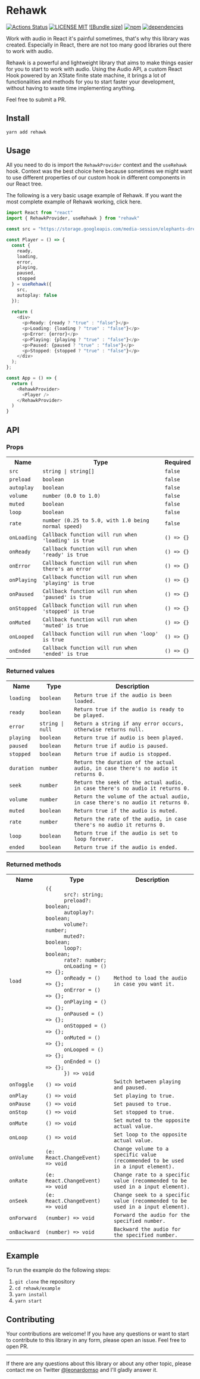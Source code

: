 # Rehawk

[![Actions Status](https://github.com/leonardomso/rehawk/workflows/CI/badge.svg)](https://github.com/leonardomso/rehawk/actions)
[![LICENSE MIT](https://img.shields.io/badge/license-MIT-brightgreen.svg)](https://github.com/leonardomso/rehawk)
[![Bundle size]](https://img.badgesize.io/https://www.unpkg.com/rehawk/dist/rehawk.esm.js.svg)
[![npm](https://img.shields.io/npm/v/rehawk.svg)](https://npmjs.org/package/rehawk)
[![dependencies](https://david-dm.org/leonardomso/rehawk.svg)](https://david-dm.org/leonardomso/rehawk)

Work with audio in React it's painful sometimes, that's why this library was created. Especially in React, there are not too many good libraries out there to work with audio.

Rehawk is a powerful and lightweight library that aims to make things easier for you to start to work with audio. Using the Audio API, a custom React Hook powered by an XState finite state machine, it brings a lot of functionalities and methods for you to start faster your development, without having to waste time implementing anything.

Feel free to submit a PR.

## Install

```bash
yarn add rehawk
```

## Usage

All you need to do is import the `RehawkProvider` context and the `useRehawk` hook. Context was the best choice here because sometimes we might want to use different properties of our custom hook in different components in our React tree.

The following is a very basic usage example of Rehawk. If you want the most complete example of Rehawk working, click here.

```typescript
import React from "react"
import { RehawkProvider, useRehawk } from "rehawk"

const src = "https://storage.googleapis.com/media-session/elephants-dream/the-wires.mp3";

const Player = () => {
  const {
    ready,
    loading,
    error,
    playing,
    paused,
    stopped
  } = useRehawk({
    src,
    autoplay: false
  });
	
  return (
    <div>
      <p>Ready: {ready ? "true" : "false"}</p>
      <p>Loading: {loading ? "true" : "false"}</p>
      <p>Error: {error}</p>
      <p>Playing: {playing ? "true" : "false"}</p>
      <p>Paused: {paused ? "true" : "false"}</p>
      <p>Stopped: {stopped ? "true" : "false"}</p>
    </div>
  );
};

const App = () => {
  return (
    <RehawkProvider>
      <Player />
    </RehawkProvider>
  )
}
```

## API

### Props

<table>
  <tr>
    <th>Name</th>
    <th>Type</th>
    <th>Required</th>
  </tr>
  <tr>
    <td><code>src</code></td>
    <td><code>string | string[]</code></td>
    <td><code>false</code></td>
  </tr>
  <tr>
    <td><code>preload</code></td>
    <td><code>boolean</code></td>
    <td><code>false</code></td>
  </tr>
    <tr>
    <td><code>autoplay</code></td>
    <td><code>boolean</code></td>
    <td><code>false</code></td>
  </tr>
   <tr>
    <td><code>volume</code></td>
    <td><code>number (0.0 to 1.0)</code></td>
    <td><code>false</code></td>
  </tr>
  </tr>
    <tr>
    <td><code>muted</code></td>
    <td><code>boolean</code></td>
    <td><code>false</code></td>
  </tr>
  </tr>
    <tr>
    <td><code>loop</code></td>
    <td><code>boolean</code></td>
    <td><code>false</code></td>
  </tr>
  <tr>
    <td><code>rate</code></td>
    <td><code>number (0.25 to 5.0, with 1.0 being normal speed)</code></td>
    <td><code>false</code></td>
  </tr>
  <tr>
    <td><code>onLoading</code></td>
    <td><code>Callback function will run when 'loading' is true</code></td>
    <td><code>() => {}</code></td>
  </tr>
  <tr>
    <td><code>onReady</code></td>
    <td><code>Callback function will run when 'ready' is true</code></td>
    <td><code>() => {}</code></td>
  </tr>
  <tr>
    <td><code>onError</code></td>
    <td><code>Callback function will run when there's an error</code></td>
    <td><code>() => {}</code></td>
  </tr>
  <tr>
    <td><code>onPlaying</code></td>
    <td><code>Callback function will run when 'playing' is true</code></td>
    <td><code>() => {}</code></td>
  </tr>
  <tr>
    <td><code>onPaused</code></td>
    <td><code>Callback function will run when 'paused' is true</code></td>
    <td><code>() => {}</code></td>
  </tr>
   <tr>
    <td><code>onStopped</code></td>
    <td><code>Callback function will run when 'stopped' is true</code></td>
    <td><code>() => {}</code></td>
  </tr>
   <tr>
    <td><code>onMuted</code></td>
    <td><code>Callback function will run when 'muted' is true</code></td>
    <td><code>() => {}</code></td>
  </tr>
   <tr>
    <td><code>onLooped</code></td>
    <td><code>Callback function will run when 'loop' is true</code></td>
    <td><code>() => {}</code></td>
  </tr>
   <tr>
    <td><code>onEnded</code></td>
    <td><code>Callback function will run when 'ended' is true</code></td>
    <td><code>() => {}</code></td>
  </tr>
</table>

### Returned values

<table>
  <tr>
    <th>Name</th>
    <th>Type</th>
    <th>Description</th>
  </tr>
  <tr>
    <td><code>loading</code></td>
    <td><code>boolean</code></td>
    <td>
    <code>Return true if the audio is been loaded.</code>
    </td>
  </tr>
  <tr>
    <td><code>ready</code></td>
    <td><code>boolean</code></td>
    <td>
    <code>Return true if the audio is ready to be played.</code>
    </td>
  </tr>
  <tr>
    <td><code>error</code></td>
    <td><code>string | null</code></td>
    <td>
    <code>Return a string if any error occurs, otherwise returns null.</code>
    </td>
  </tr>
  <tr>
    <td><code>playing</code></td>
    <td><code>boolean</code></td>
    <td>
    <code>Return true if audio is been played.</code>
    </td>
  </tr>
  <tr>
    <td><code>paused</code></td>
    <td><code>boolean</code></td>
    <td>
    <code>Return true if audio is paused.</code>
    </td>
  </tr>
  <tr>
    <td><code>stopped</code></td>
    <td><code>boolean</code></td>
    <td>
    <code>Return true if audio is stopped.</code>
    </td>
  </tr>
  <tr>
    <td><code>duration</code></td>
    <td><code>number</code></td>
    <td>
    <code>Return the duration of the actual audio, in case there's no audio it returns 0.</code>
    </td>
  </tr>
    <tr>
    <td><code>seek</code></td>
    <td><code>number</code></td>
    <td>
    <code>Return the seek of the actual audio, in case there's no audio it returns 0.</code>
    </td>
  </tr>
    <tr>
    <td><code>volume</code></td>
    <td><code>number</code></td>
    <td>
    <code>Return the volume of the actual audio, in case there's no audio it returns 0.</code>
    </td>
  </tr>
   <tr>
    <td><code>muted</code></td>
    <td><code>boolean</code></td>
    <td>
    <code>Return true if the audio is muted.</code>
    </td>
  </tr>
    <tr>
    <td><code>rate</code></td>
    <td><code>number</code></td>
    <td>
    <code>Return the rate of the audio, in case there's no audio it returns 0.</code>
    </td>
  </tr>
   <tr>
    <td><code>loop</code></td>
    <td><code>boolean</code></td>
    <td>
    <code>Return true if the audio is set to loop forever.</code>
    </td>
  </tr>
  <tr>
    <td><code>ended</code></td>
    <td><code>boolean</code></td>
    <td>
    <code>Return true if the audio is ended.</code>
    </td>
  </tr>
</table>

### Returned methods

<table>
  <tr>
    <th>Name</th>
    <th>Type</th>
    <th>Description</th>
  </tr>
  <tr>
    <td><code>load</code></td>
    <td><code>({ 
      src?: string; 
      preload?: boolean; 
      autoplay?: boolean; 
      volume?: number; 
      muted?: boolean; 
      loop?: boolean; 
      rate?: number; 
      onLoading = () => {};
      onReady = () => {};
      onError = () => {};
      onPlaying = () => {};
      onPaused = () => {};
      onStopped = () => {};
      onMuted = () => {};
      onLooped = () => {};
      onEnded = () => {}; 
      }) => void</code></td>
    <td>
    <code>Method to load the audio in case you want it.</code>
    </td>
  </tr>
  <tr>
    <td><code>onToggle</code></td>
    <td><code>() => void</code></td>
    <td>
    <code>Switch between playing and paused.</code>
    </td>
  </tr>
  <tr>
    <td><code>onPlay</code></td>
    <td><code>() => void</code></td>
    <td>
    <code>Set playing to true.</code>
    </td>
  </tr>
  <tr>
    <td><code>onPause</code></td>
    <td><code>() => void</code></td>
    <td>
    <code>Set paused to true.</code>
    </td>
  </tr>
  <tr>
    <td><code>onStop</code></td>
    <td><code>() => void</code></td>
    <td>
    <code>Set stopped to true.</code>
    </td>
  </tr>
  <tr>
    <td><code>onMute</code></td>
    <td><code>() => void</code></td>
    <td>
    <code>Set muted to the opposite actual value.</code>
    </td>
  </tr>
  <tr>
    <td><code>onLoop</code></td>
    <td><code>() => void</code></td>
    <td>
    <code>Set loop to the opposite actual value.</code>
    </td>
  </tr>
    <tr>
    <td><code>onVolume</code></td>
    <td><code>(e: React.ChangeEvent<HTMLInputElement>) => void</code></td>
    <td>
    <code>Change volume to a specific value (recommended to be used in a input element).</code>
    </td>
  </tr>
   <tr>
    <td><code>onRate</code></td>
    <td><code>(e: React.ChangeEvent<HTMLInputElement>) => void</code></td>
    <td>
    <code>Change rate to a specific value (recommended to be used in a input element).</code>
    </td>
  </tr>
  <tr>
    <td><code>onSeek</code></td>
    <td><code>(e: React.ChangeEvent<HTMLInputElement>) => void</code></td>
    <td>
    <code>Change seek to a specific value (recommended to be used in a input element).</code>
    </td>
  </tr>
   <tr>
    <td><code>onForward</code></td>
    <td><code>(number) => void</code></td>
    <td>
    <code>Forward the audio for the specified number.</code>
    </td>
  </tr>
   <tr>
    <td><code>onBackward</code></td>
    <td><code>(number) => void</code></td>
    <td>
    <code>Backward the audio for the specified number.</code>
    </td>
  </tr>
</table>


## Example

To run the example do the following steps:

1. `git clone` the repository
2. `cd rehawk/example`
3. `yarn install`
4. `yarn start`

## Contributing

Your contributions are welcome! If you have any questions or want to start to contribute to this library in any form, please open an issue. Feel free to open PR.

- - -

If there are any questions about this library or about any other topic, please contact me on Twitter  [@leonardomso](https://twitter.com/leonardomso) and I'll gladly answer it.
